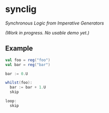 # synclig

*Synchronous Logic from Imperative Generators*

*(Work in progress. No usable demo yet.)*

## Example

```scala
val foo = reg("foo")
val bar = reg("bar")

bar := 0.U

whilst(foo):
  bar := bar + 1.U
  skip

loop:
  skip
```
